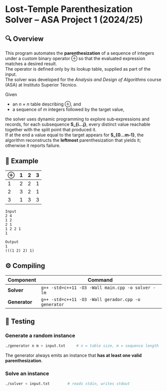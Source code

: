 # Lost‑Temple Parenthesization Solver – ASA Project 1 (2024/25)

## 🔍 Overview
This program automates the **parenthesization** of a sequence of integers under a custom binary operator ⊕ so that the evaluated expression matches a desired result.  
The operator is defined only by its lookup table, supplied as part of the input.  
The solver was developed for the *Analysis and Design of Algorithms* course (ASA) at Instituto Superior Técnico.

Given  
* an *n × n* table describing ⊕, and  
* a sequence of *m* integers followed by the target value,

the solver uses dynamic programming to explore sub‑expressions and records, for each subsequence **S_{i…j}**, every distinct value reachable together with the split point that produced it.  
If at the end a value equal to the target appears for **S_{0…m‑1}**, the algorithm reconstructs the **leftmost** parenthesization that yields it; otherwise it reports failure.

## 📜 Example
|⊕|1|2|3|
|-|-|-|-|
|1|2|2|1|
|2|3|2|1|
|3|1|3|3|
```
Input
2 4
1 2
2 1
1 2 2 1
1

Output
1
(((1 2) 2) 1)
```

## ⚙️ Compiling

| Component | Command |
|-----------|---------|
| **Solver** | `g++ -std=c++11 -O3 -Wall main.cpp -o solver -lm` |
| **Generator** | `g++ -std=c++11 -O3 -Wall gerador.cpp -o generator` |

## 🧪 Testing

### Generate a random instance
```bash
./generator n m > input.txt     # n = table size, m = sequence length
```
The generator always emits an instance that **has at least one valid parenthesization**.

### Solve an instance
```bash
./solver < input.txt        # reads stdin, writes stdout
```
